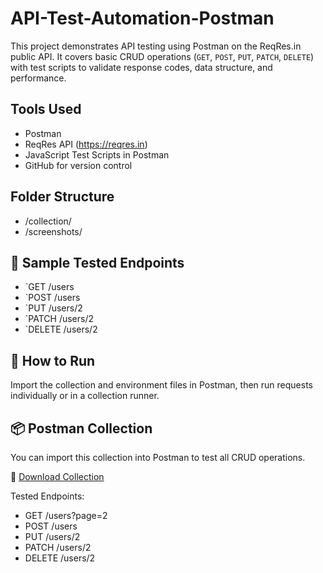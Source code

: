 # API-Test-Automation-Postman
This project demonstrates API testing using Postman on the ReqRes.in public API. It covers basic CRUD operations (`GET`, `POST`, `PUT`, `PATCH`, `DELETE`) with test scripts to validate response codes, data structure, and performance.

## Tools Used
- Postman
- ReqRes API (https://reqres.in)
- JavaScript Test Scripts in Postman
- GitHub for version control

## Folder Structure
- /collection/
- /screenshots/

## 📌 Sample Tested Endpoints
- `GET /users
- `POST /users
- `PUT /users/2
- `PATCH /users/2
- `DELETE /users/2

## 📄 How to Run
Import the collection and environment files in Postman, then run requests individually or in a collection runner.

## 📦 Postman Collection

You can import this collection into Postman to test all CRUD operations.

🔗 [Download Collection](./collection/remote-qa-reqres.postman_collection.json)

Tested Endpoints:
- GET /users?page=2
- POST /users
- PUT /users/2
- PATCH /users/2
- DELETE /users/2
